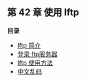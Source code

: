 ## 第 42 章 使用 lftp

**目录**

- [lftp 简介](ch42s02.md)
- [登录 ftp服务器](ch42s03.md)
- [lftp 使用方法](ch42s04.md)
- [中文乱码](ch42s05.md)
